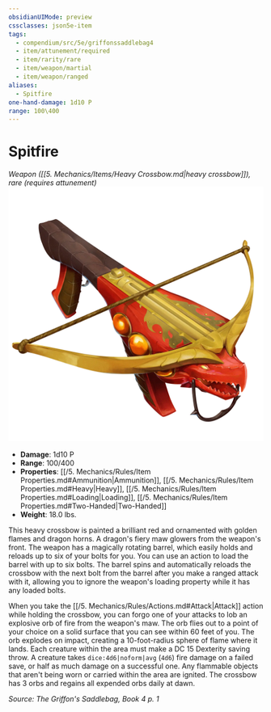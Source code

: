 ```yaml
---
obsidianUIMode: preview
cssclasses: json5e-item
tags:
  - compendium/src/5e/griffonssaddlebag4
  - item/attunement/required
  - item/rarity/rare
  - item/weapon/martial
  - item/weapon/ranged
aliases:
  - Spitfire
one-hand-damage: 1d10 P
range: 100\400
---
```

# Spitfire
*Weapon ([[5. Mechanics/Items/Heavy Crossbow.md\|heavy crossbow]]), rare (requires attunement)*  
![](https://raw.githubusercontent.com/TheGiddyLimit/homebrew-img/main/img/GriffonsSaddlebag4/Items/Spitfire.webp#right)  

- **Damage**: 1d10 P
- **Range**: 100/400
- **Properties**: [[/5. Mechanics/Rules/Item Properties.md#Ammunition\|Ammunition]], [[/5. Mechanics/Rules/Item Properties.md#Heavy\|Heavy]], [[/5. Mechanics/Rules/Item Properties.md#Loading\|Loading]], [[/5. Mechanics/Rules/Item Properties.md#Two-Handed\|Two-Handed]]
- **Weight**: 18.0 lbs.

This heavy crossbow is painted a brilliant red and ornamented with golden flames and dragon horns. A dragon's fiery maw glowers from the weapon's front. The weapon has a magically rotating barrel, which easily holds and reloads up to six of your bolts for you. You can use an action to load the barrel with up to six bolts. The barrel spins and automatically reloads the crossbow with the next bolt from the barrel after you make a ranged attack with it, allowing you to ignore the weapon's loading property while it has any loaded bolts.

When you take the [[/5. Mechanics/Rules/Actions.md#Attack\|Attack]] action while holding the crossbow, you can forgo one of your attacks to lob an explosive orb of fire from the weapon's maw. The orb flies out to a point of your choice on a solid surface that you can see within 60 feet of you. The orb explodes on impact, creating a 10-foot-radius sphere of flame where it lands. Each creature within the area must make a DC 15 Dexterity saving throw. A creature takes `dice:4d6|noform|avg` (`4d6`) fire damage on a failed save, or half as much damage on a successful one. Any flammable objects that aren't being worn or carried within the area are ignited. The crossbow has 3 orbs and regains all expended orbs daily at dawn.

*Source: The Griffon's Saddlebag, Book 4 p. 1*
